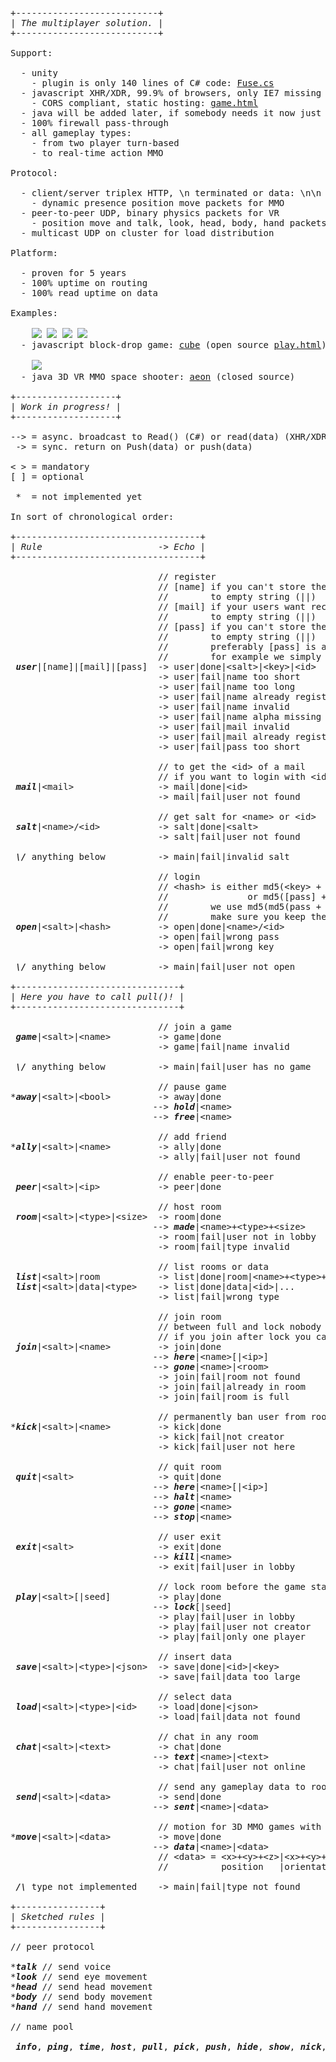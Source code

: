 <pre>
+---------------------------+
| <i>The multiplayer solution.</i> |
+---------------------------+

Support:

  - unity
    - plugin is only 140 lines of C# code: <a href="https://github.com/tinspin/fuse/blob/master/src/Fuse.cs">Fuse.cs</a>
  - javascript XHR/XDR, 99.9% of browsers, only IE7 missing
    - CORS compliant, static hosting: <a href="https://github.com/tinspin/fuse/blob/master/res/game.html">game.html</a>
  - java will be added later, if somebody needs it now just post an issue.
  - 100% firewall pass-through
  - all gameplay types:
    - from two player turn-based
    - to real-time action MMO

Protocol:

  - client/server triplex HTTP, \n terminated or data: \n\n encapsulated, text based
    - dynamic presence position move packets for MMO
  - peer-to-peer UDP, binary physics packets for VR
    - position move and talk, look, head, body, hand packets
  - multicast UDP on cluster for load distribution

Platform:

  - proven for 5 years
  - 100% uptime on routing
  - 100% read uptime on data

Examples:

    <img src="https://rawgit.com/tinspin/fuse/master/res/svg/blue.svg">&nbsp;<img src="https://rawgit.com/tinspin/fuse/master/res/svg/green.svg">&nbsp;<img src="https://rawgit.com/tinspin/fuse/master/res/svg/orange.svg">&nbsp;<img src="https://rawgit.com/tinspin/fuse/master/res/svg/purple.svg">
  - javascript block-drop game: <a href="http://fuse.rupy.se">cube</a> (open source <a href="https://github.com/tinspin/fuse/blob/master/res/play.html">play.html</a>)
  
    <img src="https://dl.dropboxusercontent.com/u/1352420/aeon_alpha.png">
  - java 3D VR MMO space shooter: <a href="http://aeonalpha.com">aeon</a> (closed source)

+-------------------+
| <i>Work in progress!</i> |
+-------------------+

--> = async. broadcast to Read() (C#) or read(data) (XHR/XDR)
 -> = sync. return on Push(data) or push(data)

< > = mandatory
[ ] = optional

 *  = not implemented yet

In sort of chronological order:

+-----------------------------------+
| <i>Rule</i>                      -> <i>Echo</i> |
+-----------------------------------+

                            // register
                            // [name] if you can't store the &lt;id&gt; otherwise set
                            //        to empty string (||)
                            // [mail] if your users want recovery otherwise set 
                            //        to empty string (||)
                            // [pass] if you can't store the &lt;key&gt; otherwise set
                            //        to empty string (||)
                            //        preferably [pass] is a hash with salt 
                            //        for example we simply use md5(pass + name)
 <b><i>user</i></b>|[name]|[mail]|[pass]  -> user|done|&lt;salt&gt;|&lt;key&gt;|&lt;id&gt;
                            -> user|fail|name too short
                            -> user|fail|name too long
                            -> user|fail|name already registered
                            -> user|fail|name invalid       // only alphanumeric and .-
                            -> user|fail|name alpha missing // numeric reserved for &lt;id&gt;
                            -> user|fail|mail invalid       // only alphanumeric and .@-+
                            -> user|fail|mail already registered
                            -> user|fail|pass too short
 
                            // to get the &lt;id&gt; of a mail
                            // if you want to login with &lt;id&gt; below
 <b><i>mail</i></b>|&lt;mail&gt;                -> mail|done|&lt;id&gt;
                            -> mail|fail|user not found
 
                            // get salt for &lt;name&gt; or &lt;id&gt;
 <b><i>salt</i></b>|&lt;name&gt;/&lt;id&gt;           -> salt|done|&lt;salt&gt;
                            -> salt|fail|user not found
 
 <b><i>\/</i></b> anything below          -> main|fail|invalid salt
 
                            // login
                            // &lt;hash&gt; is either md5(&lt;key&gt; + &lt;salt&gt;)
                            //               or md5([pass] + &lt;salt&gt;)
                            //        we use md5(md5(pass + name) + &lt;salt&gt;)
                            //        make sure you keep the case correct
 <b><i>open</i></b>|&lt;salt&gt;|&lt;hash&gt;         -> open|done|&lt;name&gt;/&lt;id&gt;
                            -> open|fail|wrong pass
                            -> open|fail|wrong key

 <b><i>\/</i></b> anything below          -> main|fail|user not open

+-------------------------------+
| <i>Here you have to call pull()!</i> |
+-------------------------------+

                            // join a game
 <b><i>game</i></b>|&lt;salt&gt;|&lt;name&gt;         -> game|done
                            -> game|fail|name invalid
                     
 <b><i>\/</i></b> anything below          -> main|fail|user has no game

                            // pause game
*<b><i>away</i></b>|&lt;salt&gt;|&lt;bool&gt;         -> away|done
                           --> <b><i>hold</b></i>|&lt;name&gt;
                           --> <b><i>free</b></i>|&lt;name&gt;

                            // add friend
*<b><i>ally</i></b>|&lt;salt&gt;|&lt;name&gt;         -> ally|done
                            -> ally|fail|user not found

                            // enable peer-to-peer
 <b><i>peer</i></b>|&lt;salt&gt;|&lt;ip&gt;           -> peer|done                    // send the internal IP

                            // host room
 <b><i>room</i></b>|&lt;salt&gt;|&lt;type&gt;|&lt;size&gt;  -> room|done
                           --> <b><i>made</i></b>|&lt;name&gt;+&lt;type&gt;+&lt;size&gt;    // in lobby
                            -> room|fail|user not in lobby
                            -> room|fail|type invalid       // only alpha

                            // list rooms or data
 <b><i>list</i></b>|&lt;salt&gt;|room           -> list|done|room|&lt;name&gt;+&lt;type&gt;+&lt;size&gt;|...
 <b><i>list</i></b>|&lt;salt&gt;|data|&lt;type&gt;    -> list|done|data|&lt;id&gt;|...      // use load to get data
                            -> list|fail|wrong type

                            // join room
                            // between full and lock nobody can join
                            // if you join after lock you can only view the game
 <b><i>join</i></b>|&lt;salt&gt;|&lt;name&gt;         -> join|done
                           --> <b><i>here</i></b>|&lt;name&gt;[|&lt;ip&gt;]           // in new room
                           --> <b><i>gone</i></b>|&lt;name&gt;|&lt;room&gt;           // in lobby
                            -> join|fail|room not found
                            -> join|fail|already in room
                            -> join|fail|room is full

                            // permanently ban user from room
*<b><i>kick</i></b>|&lt;salt&gt;|&lt;name&gt;         -> kick|done
                            -> kick|fail|not creator
                            -> kick|fail|user not here
 
                            // quit room
 <b><i>quit</i></b>|&lt;salt&gt;                -> quit|done
                           --> <b><i>here</i></b>|&lt;name&gt;[|&lt;ip&gt;]           // in lobby
                           --> <b><i>halt</i></b>|&lt;name&gt;                  // in lobby if creator leaves
                           --> <b><i>gone</i></b>|&lt;name&gt;                  // in old room
                           --> <b><i>stop</i></b>|&lt;name&gt;                  // in old room if creator leaves

                            // user exit
 <b><i>exit</i></b>|&lt;salt&gt;                -> exit|done
                           --> <b><i>kill</i></b>|&lt;name&gt;
                            -> exit|fail|user in lobby
                    
                            // lock room before the game starts
 <b><i>play</i></b>|&lt;salt&gt;[|seed]         -> play|done
                           --> <b><i>lock</i></b>[|seed]                  // to start the game
                            -> play|fail|user in lobby
                            -> play|fail|user not creator
                            -> play|fail|only one player

                            // insert data
 <b><i>save</i></b>|&lt;salt&gt;|&lt;type&gt;|&lt;json&gt;  -> save|done|&lt;id&gt;|&lt;key&gt;         // use key to update
                            -> save|fail|data too large

                            // select data
 <b><i>load</i></b>|&lt;salt&gt;|&lt;type&gt;|&lt;id&gt;    -> load|done|&lt;json&gt;             // use id from list|data|&lt;type&gt;
                            -> load|fail|data not found

                            // chat in any room
 <b><i>chat</i></b>|&lt;salt&gt;|&lt;text&gt;         -> chat|done                    // @[name] of private destination
                           --> <b><i>text</i></b>|&lt;name&gt;|&lt;text&gt;
                            -> chat|fail|user not online

                            // send any gameplay data to room
 <b><i>send</i></b>|&lt;salt&gt;|&lt;data&gt;         -> send|done
                           --> <b><i>sent</i></b>|&lt;name&gt;|&lt;data&gt;
 
                            // motion for 3D MMO games with dynamic here/gone
*<b><i>move</i></b>|&lt;salt&gt;|&lt;data&gt;         -> move|done
                           --> <b><i>data</i></b>|&lt;name&gt;|&lt;data&gt;
                            // &lt;data&gt; = &lt;x&gt;+&lt;y&gt;+&lt;z&gt;|&lt;x&gt;+&lt;y&gt;+&lt;z&gt;+&lt;w&gt;|&lt;action&gt;(|&lt;speed&gt;|...)
                            //          position   |orientation    |key/button

 <b><i>/\</b></i> type not implemented    -> main|fail|type not found

+----------------+
| <i>Sketched rules</i> |
+----------------+

// peer protocol

*<b><i>talk</i></b> // send voice
*<b><i>look</i></b> // send eye movement
*<b><i>head</i></b> // send head movement
*<b><i>body</i></b> // send body movement
*<b><i>hand</i></b> // send hand movement

// name pool

 <b><i>info</i></b>, <b><i>ping</i></b>, <b><i>time</i></b>, <b><i>host</i></b>, <b><i>pull</i></b>, <b><i>pick</i></b>, <b><i>push</i></b>, <b><i>hide</i></b>, <b><i>show</i></b>, <b><i>nick</i></b>, <b><i>view</i></b>, <b><i>fill</i></b>
</pre>